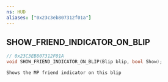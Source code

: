 ```yaml
---
ns: HUD
aliases: ["0x23c3eb807312f01a"]
---
```

## SHOW_FRIEND_INDICATOR_ON_BLIP

```c
// 0x23C3EB807312F01A
void SHOW_FRIEND_INDICATOR_ON_BLIP(Blip blip, bool Show);
```

```
Shows the MP friend indicator on this blip
```
